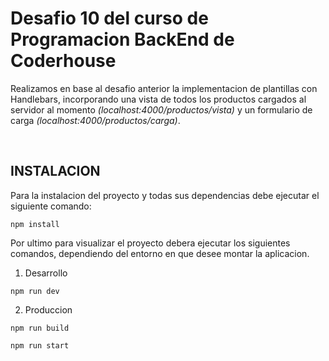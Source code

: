 # Desafio 10 del curso de Programacion BackEnd de Coderhouse

Realizamos en base al desafio anterior la implementacion de plantillas con
Handlebars, incorporando una vista de todos los productos cargados al servidor
al momento _(localhost:4000/productos/vista)_ y un formulario de carga
_(localhost:4000/productos/carga)_.

<br>

## INSTALACION

Para la instalacion del proyecto y todas sus dependencias debe ejecutar el
siguiente comando:

```
npm install
```

Por ultimo para visualizar el proyecto debera ejecutar los siguientes comandos,
dependiendo del entorno en que desee montar la aplicacion.

1. Desarrollo

```
npm run dev
```

2. Produccion

```
npm run build
```

```
npm run start
```
